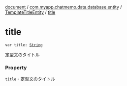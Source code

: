 [document](../../index.md) / [com.myapp.chatmemo.data.database.entity](../index.md) / [TemplateTitleEntity](index.md) / [title](./title.md)

# title

`var title: `[`String`](https://kotlinlang.org/api/latest/jvm/stdlib/kotlin/-string/index.html)

定型文のタイトル

### Property

`title` - 定型文のタイトル